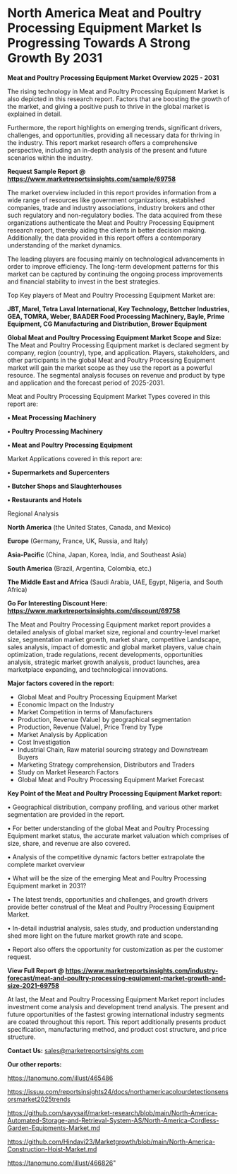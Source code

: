 # North America Meat and Poultry Processing Equipment Market Is Progressing Towards A Strong Growth By 2031

<Strong> Meat and Poultry Processing Equipment Market Overview 2025 - 2031</strong>

The rising technology in Meat and Poultry Processing Equipment Market is also depicted in this research report. Factors that are boosting the growth of the market, and giving a positive push to thrive in the global market is explained in detail.

Furthermore, the report highlights on emerging trends, significant drivers, challenges, and opportunities, providing all necessary data for thriving in the industry. This report market research offers a comprehensive perspective, including an in-depth analysis of the present and future scenarios within the industry.

<strong>Request Sample Report @ <a href=https://www.marketreportsinsights.com/sample/69758>https://www.marketreportsinsights.com/sample/69758</a></strong>

The market overview included in this report provides information from a wide range of resources like government organizations, established companies, trade and industry associations, industry brokers and other such regulatory and non-regulatory bodies. The data acquired from these organizations authenticate the Meat and Poultry Processing Equipment research report, thereby aiding the clients in better decision making. Additionally, the data provided in this report offers a contemporary understanding of the market dynamics.

The leading players are focusing mainly on technological advancements in order to improve efficiency. The long-term development patterns for this market can be captured by continuing the ongoing process improvements and financial stability to invest in the best strategies.

Top Key players of Meat and Poultry Processing Equipment Market are:

<strong>JBT, Marel, Tetra Laval International, Key Technology, Bettcher Industries, GEA, TOMRA, Weber, BAADER Food Processing Machinery, Bayle, Prime Equipment, CG Manufacturing and Distribution, Brower Equipment</strong>

<strong><b>Global Meat and Poultry Processing Equipment Market Scope and Size:</b></strong>
The Meat and Poultry Processing Equipment market is declared segment by company, region (country), type, and application. Players, stakeholders, and other participants in the global Meat and Poultry Processing Equipment market will gain the market scope as they use the report as a powerful resource. The segmental analysis focuses on revenue and product by type and application and the forecast period of 2025-2031.

Meat and Poultry Processing Equipment Market Types covered in this report are:

<strong>• Meat Processing Machinery

• Poultry Processing Machinery

• Meat and Poultry Processing Equipment</strong>

Market Applications covered in this report are:

<strong>• Supermarkets and Supercenters

• Butcher Shops and Slaughterhouses

• Restaurants and Hotels</strong> 

Regional Analysis

<strong>North America</strong> (the United States, Canada, and Mexico)

<strong>Europe</strong> (Germany, France, UK, Russia, and Italy)

<strong>Asia-Pacific</strong> (China, Japan, Korea, India, and Southeast Asia)

<strong>South America</strong> (Brazil, Argentina, Colombia, etc.)

<strong>The Middle East and Africa</strong> (Saudi Arabia, UAE, Egypt, Nigeria, and South Africa)

<strong>Go For Interesting Discount Here: <a href=https://www.marketreportsinsights.com/discount/69758>https://www.marketreportsinsights.com/discount/69758</a></strong>

The Meat and Poultry Processing Equipment market report provides a detailed analysis of global market size, regional and country-level market size, segmentation market growth, market share, competitive Landscape, sales analysis, impact of domestic and global market players, value chain optimization, trade regulations, recent developments, opportunities analysis, strategic market growth analysis, product launches, area marketplace expanding, and technological innovations.

<strong><b>Major factors covered in the report:</b></strong>
<ul>
  <li>Global Meat and Poultry Processing Equipment Market </li>
  <li>Economic Impact on the Industry</li>
  <li>Market Competition in terms of Manufacturers</li>
  <li>Production, Revenue (Value) by geographical segmentation</li>
  <li>Production, Revenue (Value), Price Trend by Type</li>
  <li>Market Analysis by Application</li>
  <li>Cost Investigation</li>
  <li>Industrial Chain, Raw material sourcing strategy and Downstream Buyers</li>
  <li>Marketing Strategy comprehension, Distributors and Traders</li>
  <li>Study on Market Research Factors</li>
  <li>Global Meat and Poultry Processing Equipment Market Forecast</li>
</ul>

<strong><b>Key Point of the Meat and Poultry Processing Equipment Market report:</b></strong>

• Geographical distribution, company profiling, and various other market segmentation are provided in the report.

• For better understanding of the global Meat and Poultry Processing Equipment market status, the accurate market valuation which comprises of size, share, and revenue are also covered.

• Analysis of the competitive dynamic factors better extrapolate the complete market overview

• What will be the size of the emerging Meat and Poultry Processing Equipment market in 2031?

• The latest trends, opportunities and challenges, and growth drivers provide better construal of the Meat and Poultry Processing Equipment Market.

• In-detail industrial analysis, sales study, and production understanding shed more light on the future market growth rate and scope.

• Report also offers the opportunity for customization as per the customer request.

<strong><b>View Full Report @ <a href=https://www.marketreportsinsights.com/industry-forecast/meat-and-poultry-processing-equipment-market-growth-and-size-2021-69758>https://www.marketreportsinsights.com/industry-forecast/meat-and-poultry-processing-equipment-market-growth-and-size-2021-69758</a></b></strong>


At last, the Meat and Poultry Processing Equipment Market report includes investment come analysis and development trend analysis. The present and future opportunities of the fastest growing international industry segments are coated throughout this report. This report additionally presents product specification, manufacturing method, and product cost structure, and price structure.

<strong>Contact Us:</strong>
sales@marketreportsinsights.com

<strong>Our other reports:</strong>

<a href=https://tanomuno.com/illust/465486>https://tanomuno.com/illust/465486</a>

<a href=https://issuu.com/reportsinsights24/docs/northamericacolourdetectionsensorsmarket2025trends>https://issuu.com/reportsinsights24/docs/northamericacolourdetectionsensorsmarket2025trends</a>

<a href=https://github.com/sayysaif/market-research/blob/main/North-America-Automated-Storage-and-Retrieval-System-AS/North-America-Cordless-Garden-Equipments-Market.md>https://github.com/sayysaif/market-research/blob/main/North-America-Automated-Storage-and-Retrieval-System-AS/North-America-Cordless-Garden-Equipments-Market.md</a>

<a href=https://github.com/Hindavi23/Marketgrowth/blob/main/North-America-Construction-Hoist-Market.md>https://github.com/Hindavi23/Marketgrowth/blob/main/North-America-Construction-Hoist-Market.md</a>

<a href=https://tanomuno.com/illust/466826>https://tanomuno.com/illust/466826</a>"
